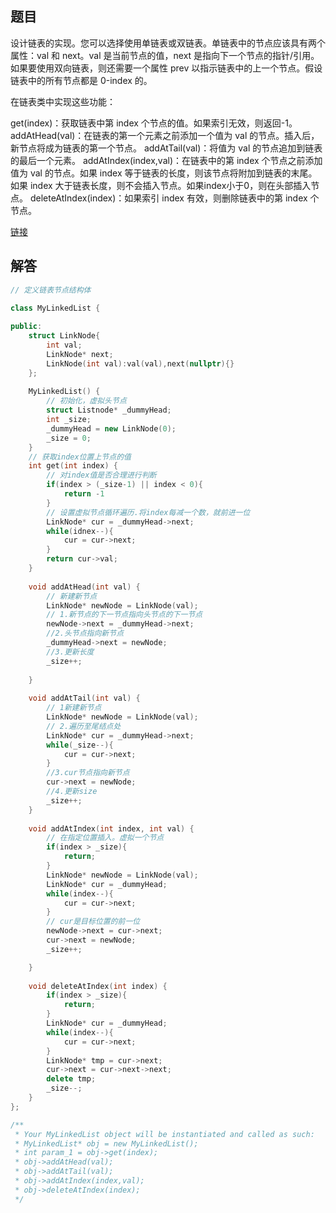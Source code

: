 ## 题目

设计链表的实现。您可以选择使用单链表或双链表。单链表中的节点应该具有两个属性：val 和 next。val 是当前节点的值，next 是指向下一个节点的指针/引用。如果要使用双向链表，则还需要一个属性 prev 以指示链表中的上一个节点。假设链表中的所有节点都是 0-index 的。

在链表类中实现这些功能：

get(index)：获取链表中第 index 个节点的值。如果索引无效，则返回-1。
addAtHead(val)：在链表的第一个元素之前添加一个值为 val 的节点。插入后，新节点将成为链表的第一个节点。
addAtTail(val)：将值为 val 的节点追加到链表的最后一个元素。
addAtIndex(index,val)：在链表中的第 index 个节点之前添加值为 val  的节点。如果 index 等于链表的长度，则该节点将附加到链表的末尾。如果 index 大于链表长度，则不会插入节点。如果index小于0，则在头部插入节点。
deleteAtIndex(index)：如果索引 index 有效，则删除链表中的第 index 个节点。


[链接](https://leetcode-cn.com/problems/design-linked-list)

## 解答

```cpp
// 定义链表节点结构体

class MyLinkedList {
    
public:
    struct LinkNode{
        int val;
        LinkNode* next;
        LinkNode(int val):val(val),next(nullptr){}
    };
    
    MyLinkedList() {
        // 初始化，虚拟头节点
        struct Listnode* _dummyHead;
        int _size;
        _dummyHead = new LinkNode(0);
        _size = 0; 
    }
    // 获取index位置上节点的值
    int get(int index) {
        // 对index值是否合理进行判断
        if(index > (_size-1) || index < 0){
            return -1
        }
        // 设置虚拟节点循环遍历.将index每减一个数，就前进一位
        LinkNode* cur = _dummyHead->next;
        while(idnex--){
            cur = cur->next;
        }
        return cur->val;
    }
    
    void addAtHead(int val) {
        // 新建新节点
        LinkNode* newNode = LinkNode(val);
        // 1.新节点的下一节点指向头节点的下一节点
        newNode->next = _dummyHead->next;
        //2.头节点指向新节点
        _dummyHead->next = newNode;
        //3.更新长度
        _size++;
        
    }
    
    void addAtTail(int val) {
        // 1新建新节点
        LinkNode* newNode = LinkNode(val);
        // 2.遍历至尾结点处
        LinkNode* cur = _dummyHead->next;
        while(_size--){
            cur = cur->next;
        }
        //3.cur节点指向新节点
        cur->next = newNode;
        //4.更新size
        _size++;
    }
    
    void addAtIndex(int index, int val) {
        // 在指定位置插入。虚拟一个节点
        if(index > _size){
            return;
        }
        LinkNode* newNode = LinkNode(val);
        LinkNode* cur = _dummyHead;
        while(index--){
            cur = cur->next;
        }
        // cur是目标位置的前一位
        newNode->next = cur->next;
        cur->next = newNode;
        _size++;

    }
    
    void deleteAtIndex(int index) {
        if(index > _size){
            return;
        }
        LinkNode* cur = _dummyHead;
        while(index--){
            cur = cur->next;
        }
        LinkNode* tmp = cur->next;
        cur->next = cur->next->next;
        delete tmp;
        _size--;
    }
};

/**
 * Your MyLinkedList object will be instantiated and called as such:
 * MyLinkedList* obj = new MyLinkedList();
 * int param_1 = obj->get(index);
 * obj->addAtHead(val);
 * obj->addAtTail(val);
 * obj->addAtIndex(index,val);
 * obj->deleteAtIndex(index);
 */
```

